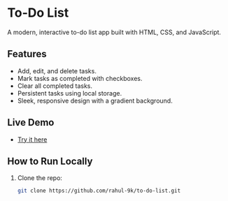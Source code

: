 # To-Do List

A modern, interactive to-do list app built with HTML, CSS, and JavaScript.

## Features
- Add, edit, and delete tasks.
- Mark tasks as completed with checkboxes.
- Clear all completed tasks.
- Persistent tasks using local storage.
- Sleek, responsive design with a gradient background.

## Live Demo
- [Try it here](https://rahul-9k.github.io/to-do-list)

## How to Run Locally
1. Clone the repo:
   ```bash
   git clone https://github.com/rahul-9k/to-do-list.git
